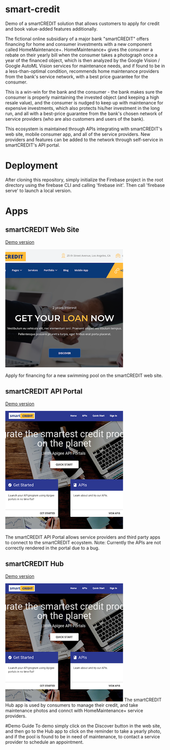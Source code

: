 # smart-credit
Demo of a smartCREDIT solution that allows customers to apply for credit and book value-added features additionally.

The fictional online subsidiary of a major bank "smartCREDIT" offers financing for home and consumer investments with a new component called HomeMaintenance+.  HomeMaintenance+ gives the consumer a rebate on their yearly bill when the consumer takes a photograph once a year of the financed object, which is then analyzed by the Google Vision / Google AutoML Vision services for maintenance needs, and if found to be in a less-than-optimal condition, recommends home maintenance providers from the bank's service network, with a best price guarantee for the consumer.

This is a win-win for the bank and the consumer - the bank makes sure the consumer is properly maintaining the invested object (and keeping a high resale value), and the consumer is nudged to keep up with maintenance for expensive investments, which also protects his/her investment in the long run, and all with a best-price guarantee from the bank's chosen network of service providers (who are also customers and users of the bank).

This ecosystem is maintained through APIs integrating with smartCREDIT's web site, mobile consumer app, and all of the service providers.  New providers and features can be added to the network through self-service in smartCREDIT's API portal.

# Deployment
After cloning this repository, simply initialize the Firebase project in the root directory using the firebase CLI and calling 'firebase init'.  Then call 'firebase serve' to launch a local version.

# Apps

## smartCREDIT Web Site
[Demo version](https://smart-credit-cfc36.firebaseapp.com/)

![smartCREDIT Web Site](images/credit-web.png)

Apply for financing for a new swimming pool on the smartCREDIT web site.

## smartCREDIT API Portal
[Demo version](https://tyayers-eval-smartcreditportal.apigee.io/)

![smartCREDIT API Portal](images/credit-api-portal.png)

The smartCREDIT API Portal allows service providers and third party apps to connect to the smartCREDIT ecoystem. Note: Currently the APIs are not correctly rendered in the portal due to a bug.

## smartCREDIT Hub

[Demo version](hhttps://smart-credit-cfc36.firebaseapp.com/app)

![smartCREDIT Hub](images/credit-api-portal.png)
The smartCREDIT Hub app is used by consumers to manage their credit, and take maintenance photos and connct with HomeMaintenance+ service providers.

#Demo Guide
To demo simply click on the Discover button in the web site, and then go to the Hub app to click on the reminder to take a yearly photo, and if the pool is found to be in need of maintenance, to contact a service provider to schedule an appointment.
